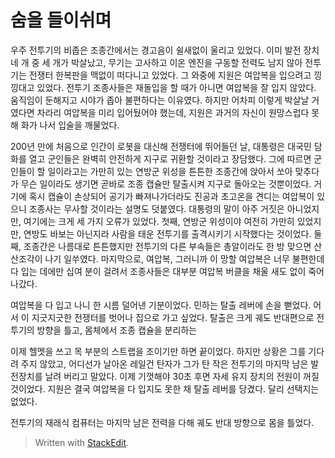 # 숨을 들이쉬며
우주 전투기의 비좁은 조종간에서는 경고음이 쉴새없이 울리고 있었다. 이미 발전 장치 네 개 중 세 개가 박살났고, 무기는 고사하고 이온 엔진을
구동할 전력도 남지 않아 전투기는 전쟁터 한복판을 맥없이 떠다니고 있었다.
그 와중에 지원은 여압복을 입으려고 낑낑대고 있었다. 전투기 조종사들은 재돌입을 할 때가 아니면 여압복을 잘 입지 않았다. 움직임이 둔해지고 시야가 좁아 불편하다는 이유였다. 하지만 어차피 이렇게 박살날 거였다면 차라리 여압복을 미리 입어뒀어야 했는데, 지원은 과거의 자신이 원망스럽다 못해 화가 나서 입술을 깨물었다.

200년 만에 처음으로 인간이 로봇을 대신해 전쟁터에 뛰어들던 날, 대통령은 대국민 담화를 열고 군인들은 완벽히 안전하게 지구로 귀환할 것이라고 장담했다. 그에 따르면 군인들이 할 일이라고는 가만히 있는 연방군 위성을 튼튼한 조종간에 앉아서 쏘아 맞추다가 무슨 일이라도 생기면 곧바로 조종 캡슐만 탈출시켜 지구로 돌아오는 것뿐이었다. 거기에 혹시 캡슐이 손상되어 공기가 빠져나가더라도 진공과 초고온을 견디는 여압복이 있으니 조종사는 무사할 것이라는 설명도 덧붙였다.
대통령의 말이 아주 거짓은 아니었지만, 여기에는 크게 세 가지 오류가 있었다. 첫째, 연방군 위성이야 여전히 가만히 있었지만, 연방도 바보는 아닌지라 사람을 태운 전투기를 출격시키기 시작했다는 것이었다. 둘째, 조종간은 나름대로 튼튼했지만 전투기의 다른 부속들은 총알이라도 한 방 맞으면 산산조각이 나기 일쑤였다. 마지막으로, 여압복, 그러니까 이 망할 여압복은 너무 불편한데다 입는 데에만 십여 분이 걸려서 조종사들은 대부분 여압복 버클을 채울 새도 없이 죽어나갔다.

여압복을 다 입고 나니 한 시름 덜어낸 기분이었다. 민하는 탈출 레버에 손을 뻗었다. 어서 이 지긋지긋한 전쟁터를 벗어나 집으로 가고 싶었다. 탈출은 크게 궤도 반대편으로 전투기의 방향을 틀고, 몸체에서 조종 캡슐을 분리하는 

이제 헬멧을 쓰고 목 부분의 스트랩을 조이기만 하면 끝이었다. 하지만 상황은 그를 기다려 주지 않았고, 어디선가 날아온 레일건 탄자가 그가 탄 작은 전투기의 마지막 남은 발전장치를 날려 버리고 말았다. 이제 기껏해야 30초 후면 자세 유지 장치의 전원이 꺼질 것이었다. 지원은 결국 여압복을 다 입지도 못한 채 탈출 레버를 당겼다. 달리 선택지는 없었다.

전투기의 재래식 컴퓨터는 마지막 남은 전력을 다해 궤도 반대 방향으로 몸을 틀었다.


> Written with [StackEdit](https://stackedit.io/).
<!--stackedit_data:
eyJoaXN0b3J5IjpbLTE4MDMxMzkzNTBdfQ==
-->